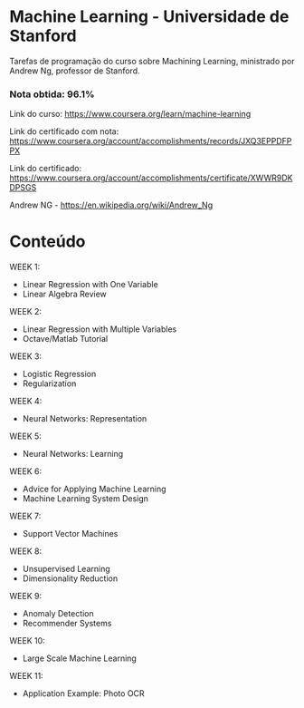 # Machine Learning - Universidade de Stanford

Tarefas de programação do curso sobre Machining Learning, ministrado por Andrew Ng, professor de Stanford. 
### Nota obtida: 96.1%

Link do curso: https://www.coursera.org/learn/machine-learning

Link do certificado com nota: https://www.coursera.org/account/accomplishments/records/JXQ3EPPDFPPX

Link do certificado: https://www.coursera.org/account/accomplishments/certificate/XWWR9DKDPSGS

Andrew NG - https://en.wikipedia.org/wiki/Andrew_Ng

# Conteúdo

WEEK 1: 
* Linear Regression with One Variable
* Linear Algebra Review

WEEK 2:
* Linear Regression with Multiple Variables
* Octave/Matlab Tutorial

WEEK 3:
* Logistic Regression
* Regularization

WEEK 4:
* Neural Networks: Representation

WEEK 5:
* Neural Networks: Learning

WEEK 6:
* Advice for Applying Machine Learning
* Machine Learning System Design

WEEK 7:
* Support Vector Machines

WEEK 8:
* Unsupervised Learning
* Dimensionality Reduction

WEEK 9:
* Anomaly Detection
* Recommender Systems

WEEK 10:
* Large Scale Machine Learning

WEEK 11:
* Application Example: Photo OCR




